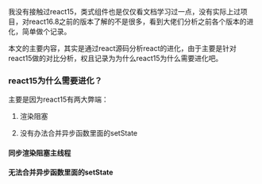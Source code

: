 我没有接触过react15，类式组件也是仅仅看文档学习过一点，没有实际上过项目，对react16.8之前的版本了解的不是很多，看到大佬们分析之前各个版本的进化，简单做个记录。

本文的主要内容，其实是通过react源码分析react的进化，由于主要是针对react15做的对比分析，权且记录为为什么react15为什么需要进化吧。

### react15为什么需要进化？

主要是因为react15有两大弊端：

1. 渲染阻塞

2. 没有办法合并异步函数里面的setState

#### 同步渲染阻塞主线程



#### 无法合并异步函数里面的setState